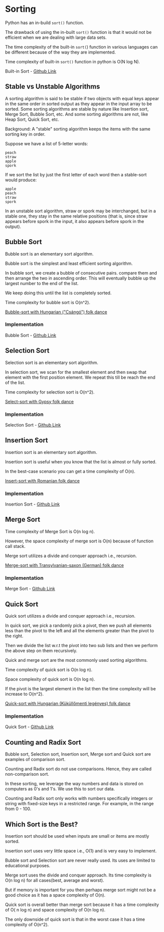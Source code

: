 # Sorting

Python has an in-build `sort()` function.

The drawback of using the in-built `sort()` function is that it would not be efficient when we are dealing with large data sets.

The time complexity of the built-in `sort(`) function in various languages can be different because of the way they are implemented.


Time complexity of built-in `sort()` function in python is O(N log N).

Built-in Sort - [Github Link](https://github.com/grandeurkoe/data-structures-and-algorithms/tree/4f0a0409009e63683acc86bdb94471532b085e7e/algorithms/sorting/builtin-sort)

## Stable vs Unstable Algorithms

A sorting algorithm is said to be stable if two objects with equal keys appear in the same order in sorted output as they appear in the input array to be sorted. Some sorting algorithms are stable by nature like Insertion sort, Merge Sort, Bubble Sort, etc. And some sorting algorithms are not, like Heap Sort, Quick Sort, etc.

Background: A "stable" sorting algorithm keeps the items with the same sorting key in order. 

Suppose we have a list of 5-letter words:

```
peach  
straw  
apple  
spork
```

If we sort the list by just the first letter of each word then a stable-sort would produce:

```
apple  
peach  
straw  
spork
```

In an unstable sort algorithm, straw or spork may be interchanged, but in a stable one, they stay in the same relative positions (that is, since straw appears before spork in the input, it also appears before spork in the output).

## Bubble Sort

Bubble sort is an elementary sort algorithm.

Bubble sort is the simplest and least efficient sorting algorithm.

In bubble sort, we create a bubble of consecutive pairs. compare them and then arrange the two in ascending order. This will eventually bubble up the largest number to the end of the list.

We keep doing this until the list is completely sorted.

Time complexity for bubble sort is O(n^2).

[Bubble-sort with Hungarian ("Csángó") folk dance](https://www.youtube.com/watch?v=lyZQPjUT5B4)

### Implementation

Bubble Sort - [Github Link](https://github.com/grandeurkoe/data-structures-and-algorithms/tree/4f0a0409009e63683acc86bdb94471532b085e7e/algorithms/sorting/bubble-sort)

## Selection Sort

Selection sort is an elementary sort algorithm.

In selection sort, we scan for the smallest element and then swap that element with the first position element. We repeat this till be reach the end of the list.

Time complexity for selection sort is O(n^2).

[Select-sort with Gypsy folk dance](https://www.youtube.com/watch?v=Ns4TPTC8whw)

### Implementation

Selection Sort - [Github Link](https://github.com/grandeurkoe/data-structures-and-algorithms/tree/4f0a0409009e63683acc86bdb94471532b085e7e/algorithms/sorting/selection-sort)

## Insertion Sort

Insertion sort is an elementary sort algorithm.

Insertion sort is useful when you know that the list is almost or fully sorted.

In the best-case scenario you can get a time complexity of O(n).

[Insert-sort with Romanian folk dance](https://www.youtube.com/watch?v=ROalU379l3U)

### Implementation

Insertion Sort - [Github Link](https://github.com/grandeurkoe/data-structures-and-algorithms/tree/4f0a0409009e63683acc86bdb94471532b085e7e/algorithms/sorting/insertion-sort)

## Merge Sort

Time complexity of Merge Sort is O(n log n).

However, the space complexity of merge sort is O(n) because of function call stack.

Merge sort utilizes a divide and conquer approach i.e., recursion.

[Merge-sort with Transylvanian-saxon (German) folk dance](https://www.youtube.com/watch?v=XaqR3G_NVoo)

### Implementation

Merge Sort - [Github Link](https://github.com/grandeurkoe/data-structures-and-algorithms/tree/4f0a0409009e63683acc86bdb94471532b085e7e/algorithms/sorting/merge-sort)

## Quick Sort

Quick sort utilizes a divide and conquer approach i.e., recursion.

In quick sort, we pick a randomly pick a pivot, then we push all elements less than the pivot to the left and all the elements greater than the pivot to the right.

Then we divide the list w.r.t the pivot into two sub lists and then we perform the above step on them recursively.

Quick and merge sort are the most commonly used sorting algorithms.

Time complexity of quick sort is O(n log n).

Space complexity of quick sort is O(n log n).

If the pivot is the largest element in the list then the time complexity will be increase to O(n^2).

[Quick-sort with Hungarian (Küküllőmenti legényes) folk dance](https://www.youtube.com/watch?v=ywWBy6J5gz8)

### Implementation

Quick Sort - [Github Link](https://github.com/grandeurkoe/data-structures-and-algorithms/tree/4f0a0409009e63683acc86bdb94471532b085e7e/algorithms/sorting/quick-sort)

## Counting and Radix Sort

Bubble sort, Selection sort, Insertion sort, Merge sort and Quick sort are examples of comparison sort.

Counting and Radix sort do not use comparisons. Hence, they are called non-comparison sort.

In these sorting, we leverage the way numbers and data is stored on computers as 0's and 1's. We use this to sort our data.

Counting and Radix sort only works with numbers specifically integers or string with fixed-size keys in a restricted range. For example, in the range from 0 - 100.

## Which Sort is the Best?

Insertion sort should be used when inputs are small or items are mostly sorted.

Insertion sort uses very little space i.e., O(1) and is very easy to implement.

Bubble sort and Selection sort are never really used. Its uses are limited to educational purposes.

Merge sort uses the divide and conquer approach. Its time complexity is O(n log n) for all cases(best, average and worst).

But if memory is important for you then perhaps merge sort might not be a good choice as it has a space complexity of O(n).

Quick sort is overall better than merge sort because it has a time complexity of O( n log n) and space complexity of O(n log n).

The only downside of quick sort is that in the worst case it has a time complexity of O(n^2).